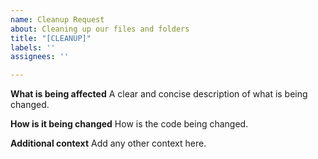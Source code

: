 ```yaml
---
name: Cleanup Request
about: Cleaning up our files and folders
title: "[CLEANUP]"
labels: ''
assignees: ''

---
```


**What is being affected**
A clear and concise description of what is being changed.

**How is it being changed**
How is the code being changed.

**Additional context**
Add any other context here.
